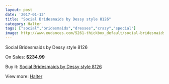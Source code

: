 ```yaml
---
layout: post
date: '2017-01-13'
title: "Social Bridesmaids by Dessy style 8126"
category: Halter
tags: ["social","bridesmaids","dresses","crazy","special"]
image: http://www.eudances.com/5261-thickbox_default/social-bridesmaids-by-dessy-style-8126.jpg
---
```

Social Bridesmaids by Dessy style 8126

On Sales: **$234.99**
<a href="https://www.eudances.com/en/halter/1773-social-bridesmaids-by-dessy-style-8126.html"><amp-img layout="responsive" width="600" height="600" src="//www.eudances.com/5261-thickbox_default/social-bridesmaids-by-dessy-style-8126.jpg" alt="Social Bridesmaids by Dessy style 8126 0" /></a>
<a href="https://www.eudances.com/en/halter/1773-social-bridesmaids-by-dessy-style-8126.html"><amp-img layout="responsive" width="600" height="600" src="//www.eudances.com/5262-thickbox_default/social-bridesmaids-by-dessy-style-8126.jpg" alt="Social Bridesmaids by Dessy style 8126 1" /></a>

Buy it: [Social Bridesmaids by Dessy style 8126](https://www.eudances.com/en/halter/1773-social-bridesmaids-by-dessy-style-8126.html "Social Bridesmaids by Dessy style 8126")

View more: [Halter](https://www.eudances.com/en/19-halter "Halter")